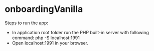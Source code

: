 # onboardingVanilla


Steps to run the app:
- In application root folder run the PHP built-in server with following command:
    php -S localhost:1991
- Open localhost:1991 in your browser.